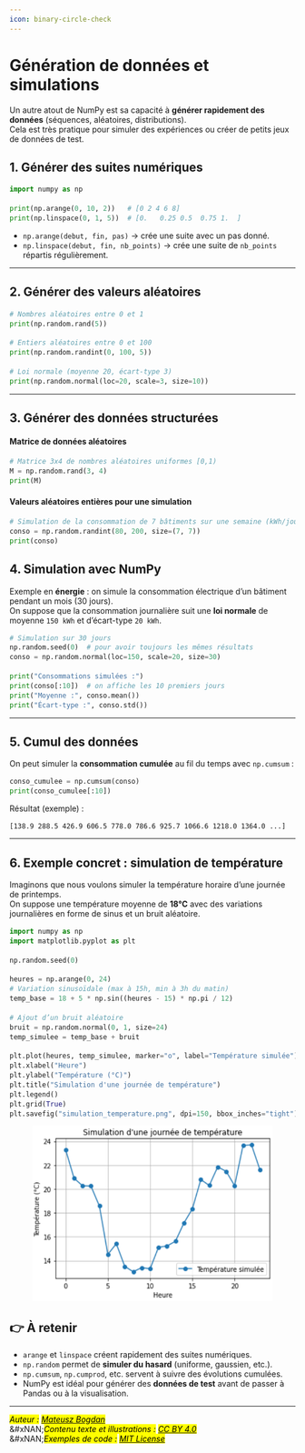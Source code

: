 ```yaml
---
icon: binary-circle-check
---
```


# Génération de données et simulations

Un autre atout de NumPy est sa capacité à **générer rapidement des données** (séquences, aléatoires, distributions).\
Cela est très pratique pour simuler des expériences ou créer de petits jeux de données de test.

## 1. Générer des suites numériques

```python
import numpy as np

print(np.arange(0, 10, 2))   # [0 2 4 6 8]
print(np.linspace(0, 1, 5))  # [0.   0.25 0.5  0.75 1.  ]
```

* `np.arange(debut, fin, pas)` → crée une suite avec un pas donné.
* `np.linspace(debut, fin, nb_points)` → crée une suite de `nb_points` répartis régulièrement.

***

## 2. Générer des valeurs aléatoires



```python
# Nombres aléatoires entre 0 et 1
print(np.random.rand(5))

# Entiers aléatoires entre 0 et 100
print(np.random.randint(0, 100, 5))

# Loi normale (moyenne 20, écart-type 3)
print(np.random.normal(loc=20, scale=3, size=10))
```

***

## 3. Générer des données structurées

#### Matrice de données aléatoires

```python
# Matrice 3x4 de nombres aléatoires uniformes [0,1)
M = np.random.rand(3, 4)
print(M)
```

#### Valeurs aléatoires entières pour une simulation

```python
# Simulation de la consommation de 7 bâtiments sur une semaine (kWh/jour)
conso = np.random.randint(80, 200, size=(7, 7))
print(conso)
```

## 4. Simulation avec NumPy

Exemple en **énergie** : on simule la consommation électrique d’un bâtiment pendant un mois (30 jours).\
On suppose que la consommation journalière suit une **loi normale** de moyenne `150 kWh` et d’écart-type `20 kWh`.

```python
# Simulation sur 30 jours
np.random.seed(0)  # pour avoir toujours les mêmes résultats
conso = np.random.normal(loc=150, scale=20, size=30)

print("Consommations simulées :")
print(conso[:10])  # on affiche les 10 premiers jours
print("Moyenne :", conso.mean())
print("Écart-type :", conso.std())
```

***

## 5. Cumul des données

On peut simuler la **consommation cumulée** au fil du temps avec `np.cumsum` :

```python
conso_cumulee = np.cumsum(conso)
print(conso_cumulee[:10])
```

Résultat (exemple) :

```
[138.9 288.5 426.9 606.5 778.0 786.6 925.7 1066.6 1218.0 1364.0 ...]
```

***

## 6. Exemple concret : simulation de température

Imaginons que nous voulons simuler la température horaire d’une journée de printemps.\
On suppose une température moyenne de **18°C** avec des variations journalières en forme de sinus et un bruit aléatoire.

```python
import numpy as np
import matplotlib.pyplot as plt

np.random.seed(0)

heures = np.arange(0, 24)
# Variation sinusoïdale (max à 15h, min à 3h du matin)
temp_base = 18 + 5 * np.sin((heures - 15) * np.pi / 12)

# Ajout d’un bruit aléatoire
bruit = np.random.normal(0, 1, size=24)
temp_simulee = temp_base + bruit

plt.plot(heures, temp_simulee, marker="o", label="Température simulée")
plt.xlabel("Heure")
plt.ylabel("Température (°C)")
plt.title("Simulation d'une journée de température")
plt.legend()
plt.grid(True)
plt.savefig("simulation_temperature.png", dpi=150, bbox_inches="tight")
```

<figure><img src=".gitbook/assets/image.png" alt=""><figcaption></figcaption></figure>

## 👉 **À retenir**

* `arange` et `linspace` créent rapidement des suites numériques.
* `np.random` permet de **simuler du hasard** (uniforme, gaussien, etc.).
* `np.cumsum`, `np.cumprod`, etc. servent à suivre des évolutions cumulées.
* NumPy est idéal pour générer des **données de test** avant de passer à Pandas ou à la visualisation.

***

_<mark style="color:$info;">Auteur :</mark>_ [_<mark style="color:$info;">Mateusz Bogdan</mark>_](https://matbog.github.io/)\
&#xNAN;_<mark style="color:$info;">Contenu texte et illustrations :</mark>_ [_<mark style="color:$info;">CC BY 4.0</mark>_](https://creativecommons.org/licenses/by/4.0/)\
&#xNAN;_<mark style="color:$info;">Exemples de code :</mark>_ [_<mark style="color:$info;">MIT License</mark>_](https://opensource.org/licenses/MIT)
